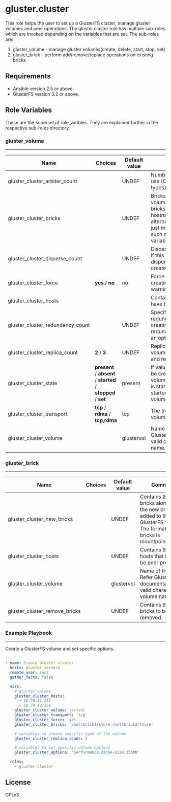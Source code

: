 gluster.cluster
===============

This role helps the user to set up a GlusterFS cluster, manage gluster volumes and peer operations.
The gluster.cluster role has multiple sub-roles which are invoked depending on the variables that are set.
The sub-roles are:

  1. gluster_volume - manage gluster volumes(create, delete, start, stop, set)
  2. gluster_brick - perform add/remove/replace operations on existing bricks

Requirements
------------
- Ansible version 2.5 or above.
- GlusterFS version 3.2 or above.


Role Variables
--------------

These are the superset of role_varibles. They are explained further in the respective sub-roles directory.

### gluster_volume
------------------

| Name | Choices | Default value | Comments |
| --- | --- | --- | --- |
| gluster_cluster_arbiter_count | | UNDEF | Number of arbiter bricks to use (Only for arbiter volume types). |
| gluster_cluster_bricks | | UNDEF | Bricks that form the GlusterFS volume. The format of the bricks would be hostname:mountpoint/brick_dir alternatively user can provide just mountpoint/birck_dir, in such a case gluster_hosts variable has to be set |
| gluster_cluster_disperse_count | | UNDEF | Disperse count for the volume. If this value is specified, a dispersed volume will be  created |
| gluster_cluster_force | **yes** / **no** | no | Force option will be used while creating a volume, any warnings will be suppressed. |
| gluster_cluster_hosts | | | Contains the list of hosts that have to be peer probed. |
| gluster_cluster_redundancy_count | | UNDEF | Specifies the number of redundant bricks while creating a disperse volume. If redundancy count is missing an optimal value is computed. |
| gluster_cluster_replica_count | **2** / **3** | UNDEF | Replica count while creating a volume. Currently replica 2 and replica 3 are supported. |
| gluster_cluster_state | **present** / **absent** / **started** / **stopped** / **set** | present | If value is present volume will be created. If value is absent, volume will be deleted. If value is started, volume will be started. If value is stopped, volume will be stopped. |
| gluster_cluster_transport | **tcp** / **rdma** / **tcp,rdma** | tcp | The transport type for the volume. |
| gluster_cluster_volume | | glustervol | Name of the volume. Refer GlusterFS documentation for valid characters in a volume name. |

### gluster_brick
-----------------

| Name | Choices | Default value | Comments |
| --- | --- | --- | --- |
| gluster_cluster_new_bricks | | UNDEF | Contains the  list of bricks along with the new bricks to be added to the GlusterFS volume. The format of the bricks is mountpoint/brick_dir |
| gluster_cluster_hosts | | UNDEF | Contains the list of hosts that have to be peer probed. |
| gluster_cluster_volume | | glustervol | Name of the volume. Refer GlusterFS documentation for valid characters in a volume name. |
| gluster_cluster_remove_bricks | | UNDEF | Contains the list of bricks to be removed. |


### Example Playbook
--------------------

Create a GlusterFS volume and set specific options.

```yaml
---
- name: Create Gluster cluster
  hosts: gluster_servers
  remote_user: root
  gather_facts: false

  vars:
    # gluster volume
    gluster_cluster_hosts:
      - 10.70.41.212
      - 10.70.42.156
    gluster_cluster_volume: testvol
    gluster_cluster_transport: 'tcp'
    gluster_cluster_force: 'yes'
    gluster_cluster_bricks: '/mnt/brick1/store,/mnt/brick2/store'

    # variables to create specific type of the volume
    gluster_cluster_replica_count: 2

    # variables to set specific volume options
    gluster_cluster_options: 'performance.cache-size:256MB'

  roles:
    - gluster.cluster

```

License
-------

GPLv3
